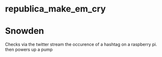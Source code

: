 # republica_make_em_cry
# Snowden
Checks via the twitter stream the occurence of a hashtag on a raspberry pi. then powers up a pump
